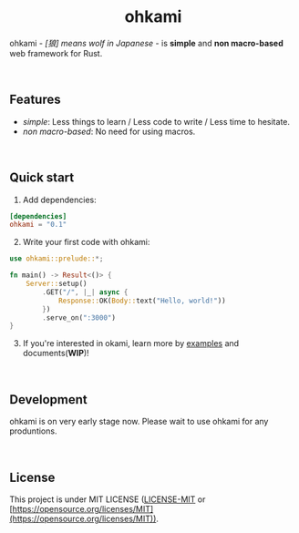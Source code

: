 <div align="center">
    <h1>ohkami</h1>
</div>

ohkami *- [狼] means wolf in Japanese -* is **simple** and **non macro-based** web framework for Rust.

<br/>

## Features
- *simple*: Less things to learn / Less code to write / Less time to hesitate.
- *non macro-based*: No need for using macros.

<br/>

## Quick start
1. Add dependencies:

```toml
[dependencies]
ohkami = "0.1"
```

2. Write your first code with ohkami:

```rust
use ohkami::prelude::*;

fn main() -> Result<()> {
    Server::setup()
        .GET("/", |_| async {
            Response::OK(Body::text("Hello, world!"))
        })
        .serve_on(":3000")
}
```

3. If you're interested in okami, learn more by [examples](https://github.com/kana-rus/ohkami/tree/main/examples) and documents(**WIP**)!

<br/>

## Development
ohkami is on very early stage now. Please wait to use ohkami for any produntions.

<br/>

## License
This project is under MIT LICENSE ([LICENSE-MIT](https://github.com/kana-rus/ohkami/tree/main/LICENSE-MIT) or [https://opensource.org/licenses/MIT](https://opensource.org/licenses/MIT)).
